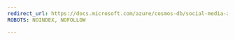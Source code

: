 ```yaml
---
redirect_url: https://docs.microsoft.com/azure/cosmos-db/social-media-apps
ROBOTS: NOINDEX, NOFOLLOW

---
```

